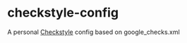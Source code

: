 # checkstyle-config

A personal [Checkstyle](http://checkstyle.sourceforge.net/) config based on google_checks.xml
